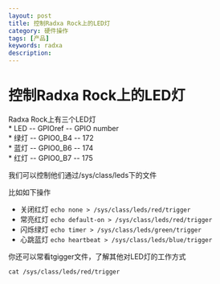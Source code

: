 ```yaml
---
layout: post
title: 控制Radxa Rock上的LED灯  
category: 硬件操作
tags: [产品]
keywords: radxa
description: 
---
```


# 控制Radxa Rock上的LED灯  

Radxa Rock上有三个LED灯  
	* LED   --   GPIOref  --  GPIO number  
	* 绿灯  --  GPIO0_B4  --  172  
	* 蓝灯  --  GPIO0_B6  --  174  
	* 红灯  --  GPIO0_B7  --  175  

我们可以控制他们通过/sys/class/leds下的文件  

比如如下操作  
* 关闭红灯 `echo none > /sys/class/leds/red/trigger`   
* 常亮红灯 `echo default-on > /sys/class/leds/red/trigger`  
* 闪烁绿灯 `echo timer > /sys/class/leds/green/trigger`  
* 心跳蓝灯 `echo heartbeat > /sys/class/leds/blue/trigger`  

你还可以常看tgigger文件，了解其他对LED灯的工作方式  

`cat /sys/class/leds/red/trigger`  

